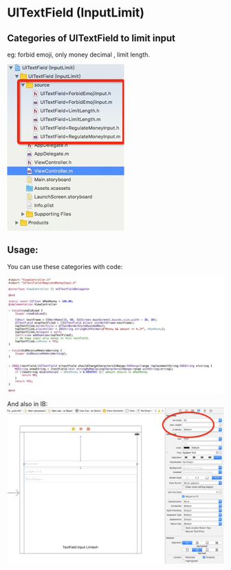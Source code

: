 # UITextField (InputLimit)
Categories of UITextField to limit input
---
eg: forbid emoji, only money decimal , limit length.<br>

![InputLimit](https://github.com/DingHub/ScreenShots/blob/master/UITextField%20(InputLimit)/tl0.png)

Usage:
---
You can use these categories with code:<br>

![InputLimit](https://github.com/DingHub/ScreenShots/blob/master/UITextField%20(InputLimit)/tl1.png)

And also in IB:<br>
![InputLimit](https://github.com/DingHub/ScreenShots/blob/master/UITextField%20(InputLimit)/tl2.png)
